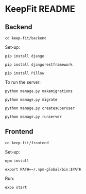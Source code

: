 # KeepFit README

## Backend

`cd keep-fit/backend`

Set-up:

`pip install django`

`pip install djangorestframework`

`pip install Pillow`


To run the server:

`python manage.py makemigrations`

`python manage.py migrate`

`python manage.py createsuperuser`

`python manage.py runserver`


## Frontend

`cd keep-fit/frontend`

Set-up:

`npm install`

`export PATH=~/.npm-global/bin:$PATH`


Run:

`expo start`



